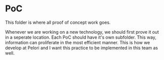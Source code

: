 # PoC

This folder is where all proof of concept work goes.

Whenever we are working on a new technology, we should first prove it out
in a seperate location. Each PoC should have it's own subfolder. This way,
information can proliferate in the most efficient manner. This is how we
develop at Pelori and I want this practice to be implemented in this team
as well.

